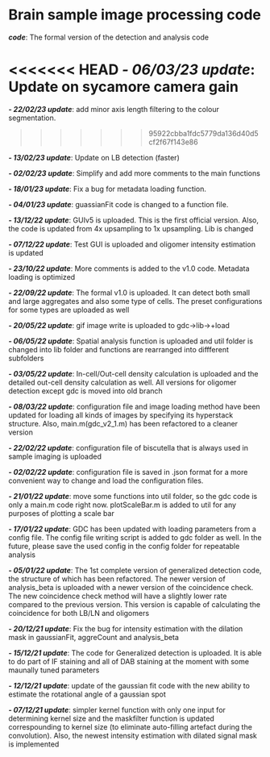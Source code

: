 # Brain sample image processing code

***code***: The formal version of the detection and analysis code

<<<<<<< HEAD
***- 06/03/23 update***: Update on sycamore camera gain
=======
***- 22/02/23 update***: add minor axis length filtering to the colour segmentation.
>>>>>>> 95922cbba1fdc5779da136d40d5cf2f67f143e86

***- 13/02/23 update***: Update on LB detection (faster)

***- 02/02/23 update***: Simplify and add more comments to the main functions

***- 18/01/23 update***: Fix a bug for metadata loading function.

***- 04/01/23 update***: guassianFit code is changed to a function file.

***- 13/12/22 update***: GUIv5 is uploaded. This is the first official version. Also, the code is updated from 4x upsampling to 1x upsampling. Lib is changed

***- 07/12/22 update***: Test GUI is uploaded and oligomer intensity estimation is updated

***- 23/10/22 update***: More comments is added to the v1.0 code. Metadata loading is optimized

***- 22/09/22 update***: The formal v1.0 is uploaded. It can detect both small and large aggregates and also some type of cells. The preset configurations for some types are uploaded as well 

***- 20/05/22 update***: gif image write is uploaded to gdc->lib->+load

***- 06/05/22 update***: Spatial analysis function is uploaded and util folder is changed into lib folder and functions are rearranged into diffferent subfolders

***- 03/05/22 update***: In-cell/Out-cell density calculation is uploaded and the detailed out-cell density calculation as well. All versions for oligomer detection except gdc is moved into old branch

***- 08/03/22 update***: configuration file and image loading method have been updated for loading all kinds of images by specifying its hyperstack structure. Also, main.m(gdc_v2_1.m) has been refactored to a cleaner version

***- 22/02/22 update***: configuration file of biscutella that is always used in sample imaging is uploaded

***- 02/02/22 update***: configuration file is saved in .json format for a more convenient way to change and load the configuration files. 

***- 21/01/22 update***: move some functions into util folder, so the gdc code is only a main.m code right now. plotScaleBar.m is added to util for any purposes of plotting a scale bar

***- 17/01/22 update***: GDC has been updated with loading parameters from a config file. The config file writing script is added to gdc folder as well. In the future, please save the used config in the config folder for repeatable analysis

***- 05/01/22 update***: The 1st complete version of generalized detection code, the structure of which has been refactored. The newer version of analysis_beta is uploaded with a newer version of the coincidence check. The new coincidence check method will have a slightly lower rate compared to the previous version. This version is capable of calculating the coincidence for both LB/LN and oligomers 

***- 20/12/21 update***: Fix the bug for intensity estimation with the dilation mask in gaussianFit, aggreCount and analysis_beta

***- 15/12/21 update***: The code for Generalized detection is uploaded. It is able to do part of IF staining and all of DAB staining at the moment with some maunally tuned parameters

***- 12/12/21 update***: update of the gaussian fit code with the new ability to estimate the rotational angle of a gaussian spot

***- 07/12/21 update***: simpler kernel function with only one input for determining kernel size and the maskfilter function is updated correspounding to kernel size (to eliminate auto-filling artefact during the convolution). Also, the newest intensity estimation with dilated signal mask is implemented
